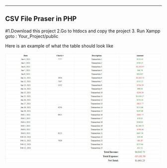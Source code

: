 ---
## CSV File Praser in PHP
 #1.Download this project 
 2.Go to htdocs and copy the project
 3. Run Xampp goto : Your_Project/public 

Here is an example of what the table should look like

![Sample Output](result.jpeg)
